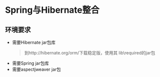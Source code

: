Spring与Hibernate整合
==

## 环境要求
* 需要Hibernate jar包库
    >到http://hibernate.org/orm/下载稳定版，使用其 lib\required的jar包
* 需要Spring jar包库
* 需要aspectjweaver jar包

